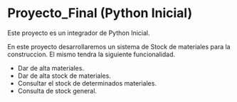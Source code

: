 # Proyecto_Final (Python Inicial)
Este proyecto es un integrador de Python Inicial.

En este proyecto desarrollaremos un sistema de Stock de materiales para la construccion.
El mismo tendra la siguiente funcionalidad.

* Dar de alta materiales.
* Dar de alta stock de materiales.
* Consultar el stock de determinados materiales.
* Consulta de stock general.
